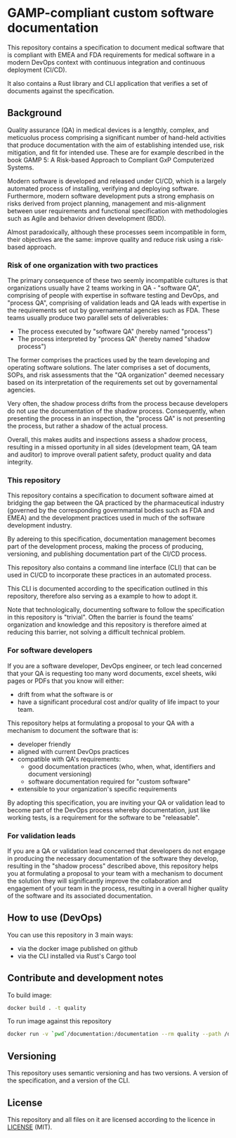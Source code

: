 # GAMP-compliant custom software documentation

This repository contains a specification to document medical software
that is compliant with EMEA and FDA
requirements for medical software in a modern DevOps context
with continuous integration and continuous deployment (CI/CD).

It also contains a Rust library and CLI application that verifies a set of documents
against the specification.

## Background

Quality assurance (QA) in medical devices is a lengthly,
complex, and meticuolus process comprising a significant number of hand-held activities
that produce documentation with the aim of establishing intended use, risk mitigation,
and fit for intended use. These are for example described in the book
GAMP 5: A Risk-based Approach to Compliant GxP Computerized Systems.

Modern software is developed and released under CI/CD, which is a largely
automated process of installing, verifying and deploying software.
Furthermore, modern software development puts a strong emphasis on risks derived from
project planning, management and mis-alignment between
user requirements and functional specification with methodologies such as Agile and behavior
driven development (BDD).

Almost paradoxically, although these processes seem incompatible in form, their objectives are
the same: improve quality and reduce risk using a risk-based approach.

### Risk of one organization with two practices

The primary consequence of these two seemly incompatible cultures is that organizations
usually have 2 teams working in QA - "software QA", comprising
of people with expertise in software testing and DevOps, and "process QA", comprising
of validation leads and QA leads with expertise in the requirements set out by
governamental agencies such as FDA. These teams usually produce two
parallel sets of deliverables:

* The process executed by "software QA" (hereby named "process")
* The process interpreted by "process QA" (hereby named "shadow process")

The former comprises the practices used by the team developing and operating software solutions.
The later comprises a set of documents, SOPs, and risk assessments that the "QA organization"
deemed necessary based on its interpretation of the requirements set out by governamental agencies.

Very often, the shadow process drifts from the process because developers do
not _use_ the documentation of the shadow process. Consequently,
when presenting the process in an inspection, the "process QA" is not presenting the process,
but rather a shadow of the actual process.

Overall, this makes audits and inspections assess a shadow process, resulting in
a missed oportunity in all sides (development team, QA team and auditor) to improve
overall patient safety, product quality and data integrity.

### This repository

This repository contains a specification to document software aimed at bridging the gap
between the QA practiced by the pharmaceutical industry (governed by the corresponding governmantal bodies such as FDA and EMEA) and the development practices used in 
much of the software development industry.

By adereing to this specification, documentation management becomes part
of the development process, making the process of producing, versioning,
and publishing documentation part of the CI/CD process.

This repository also contains a command line interface (CLI) that can be used in CI/CD to
incorporate these practices in an automated process.

This CLI is documented according to the specification outlined in this repository,
therefore also serving as a example to how to adopt it.

Note that technologically, documenting software to follow the specification
in this repository is "trivial". Often the barrier is found the teams'
organization and knowledge and this repository is therefore aimed at reducing
this barrier, not solving a difficult technical problem.

### For software developers

If you are a software developer, DevOps engineer, or tech lead concerned that your QA is requesting too many word documents, excel sheets, wiki pages or PDFs
that you know will either:
* drift from what the software is or
* have a significant procedural cost and/or quality of life impact to your team.

This repository helps at formulating a proposal to your QA with a mechanism to document
the software that is:
* developer friendly
* aligned with current DevOps practices
* compatible with QA's requirements:
    * good documentation practices (who, when, what, identifiers and document versioning)
    * software documentation required for "custom software"
* extensible to your organization's specific requirements

By adopting this specification, you are inviting your QA or validation lead to become
part of the DevOps process whereby documentation, just like working tests, is a 
requirement for the software to be "releasable".

### For validation leads

If you are a QA or validation lead concerned that developers do not engage in producing
the necessary documentation of the software they develop, resulting in the "shadow process"
described above, this repository helps you at formulating a proposal to your team with a mechanism
to document the solution they will significantly improve the collaboration and engagement
of your team in the process, resulting in a overall higher quality of the software and its
associated documentation.

## How to use (DevOps)

You can use this repository in 3 main ways:

* via the docker image published on github
* via the CLI installed via Rust's Cargo tool

## Contribute and development notes

To build image:

```bash
docker build . -t quality
```

To run image against this repository

```bash
docker run -v `pwd`/documentation:/documentation --rm quality --path /documentation
```

## Versioning

This repository uses semantic versioning and has two versions. A version of the specification,
and a version of the CLI.

## License

This repository and all files on it are licensed according to the
licence in [LICENSE](LICENSE.md) (MIT).
